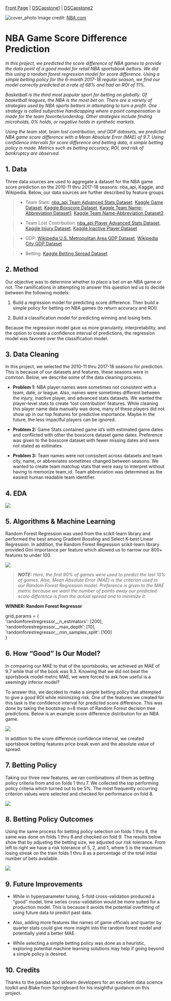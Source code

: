 [Front Page]() | [DSCapstone1](https://pauljacob.github.io/DSCapstone1/) | [DSCapstone2](https://pauljacob.github.io/DSCapstone2/)

![cover_photo](./readme_files/nba_logo.jpeg)
Image credit: [NBA.com](https://www.nba.com)
# NBA Game Score Difference Prediction

*In this project, we predicted the score difference of NBA games to provide the data point of a good model for retail NBA sportsbook bettors. We did this using a random forest regression model for score difference. Using a simple betting policy for the 6-month 2017-18 regular season, we find our model correctly predicted at a rate of 68% and had an ROI of 11%.*

*Basketball is the third most popular sport for betting on globally. Of basketball leagues, the NBA is the most bet on. There are a variety of strategies used by NBA sports bettors in attempting to turn a profit. One strategy is called subjective handicapping where a point compensation is made for the team favorite/underdog. Other strategies include finding microholds, 0% holds, or negative holds in synthetic markets.*

*Using the team stat, team lost contribution, and GDP datasets, we predicted NBA game score difference with a Mean Absolute Error (MAE) of 9.7. Using confidence intervals for score difference and betting data, a simple betting policy is made. Metrics such as betting accuracy, ROI, and risk of bankruptcy are observed.*

## 1. Data

Three data sources are used to aggregate a dataset for the NBA game score prediction on the 2010-11 thru 2017-18 seasons: nba_api, Kaggle, and Wikipedia. Below, our data sources are further described by feature groups.


> * Team Stats: [nba_api Team Advanced Stats Dataset](https://github.com/swar/nba_api), [Kaggle Game Dataset](https://www.kaggle.com/nathanlauga/nba-games?select=games.csv), [Kaggle Boxscore Dataset](https://www.kaggle.com/ehallmar/nba-historical-stats-and-betting-data?select=nba_games_all.csv), [Kaggle Team Name-Abbreviation Dataset1](https://www.kaggle.com/nathanlauga/nba-games?select=teams.csv), [Kaggle Team Name-Abbreviation Dataset2](https://www.kaggle.com/gabrielmanfredi/nba-retro-1995-to-2000-full-basketball-datasets)


> * Team Lost Contribution: [nba_api Player Advanced Stats Dataset](https://github.com/swar/nba_api), [Kaggle Injury Dataset](https://www.kaggle.com/ghopkins/nba-injuries-2010-2018), [Kaggle Inactive Player Dataset](https://www.kaggle.com/wyattowalsh/basketball) 


> * GDP: [Wikipedia U.S. Metropolitan Area GDP Dataset](https://en.wikipedia.org/wiki/List_of_U.S._metropolitan_areas_by_GDP), [Wikipedia City GDP Dataset](https://en.wikipedia.org/wiki/List_of_cities_by_GDP)


> * Betting: [Kaggle Betting Spread Dataset](https://www.kaggle.com/ehallmar/nba-historical-stats-and-betting-data?select=nba_betting_spread.csv)


## 2. Method

Our objective was to determine whether to place a bet on an NBA game or not. The ramifications in attempting to answer this question led us to decide between the following models:


1. Build a regression model for predicting score difference. Then build a simple policy for betting on NBA games (to return accuracy and ROI).

2. Build a classification model for predicting winning and losing bets.

Because the regression model gave us more granularity, interpretability, and the option to create a confidence interval of predictions, the regression model was favored over the classification model.



## 3. Data Cleaning 

In this project, we selected the 2010-11 thru 2017-18 seasons for prediction. This is because of our datasets and features, these seasons were in common. Below, we describe some of the data cleaning process.

* **Problem 1:** NBA player names were sometimes not consistent with a team, date, or league. Also, names were sometimes different between the injury, inactive player,  and advanced stats datasets. We wanted the player-level stats to create ‘lost contribution’ features. While cleaning this player name data manually was done, many of these players did not show up in our top features for predictive importance. Maybe In the future, the less impactful players can be ignored.

* **Problem 2:** Game Stats contained game id’s with estimated game dates and conflicted with other the boxscore dataset game dates. Preference was given to the boxscore dataset with fewer missing dates and were not stated as estimates.

* **Problem 3:** Team names were not consistent across datasets and team city, name, or abbreviates sometimes changed between seasons. We wanted to create team matchup stats that were easy to interpret without having to memorize team_id. Team abbreviation was determined as the easiest human readable team identifier. 


## 4. EDA


![](./readme_files/spread_distribution.png)


## 5. Algorithms & Machine Learning


Random Forest Regression was used from the scikit-learn library and performed the best among Gradient Boosting and Select K-best Linear Regression. In addition, the Random Forest Regression scikit-learn library provided Gini importance per feature which allowed us to narrow our 800+ features to under 100.  


![](./readme_files/metrics.png)

>***NOTE:** Here, the first 90% of games were used to predict the last 10% of games. Also, Mean Absolute Error (MAE) is the criterion used in our Random Forest Regression model. Preference is given to the MAE metric because we want the number of points away our predicted score difference is from the actual spread and to minimize it.*



**WINNER: Random Forest Regressor**

grid_params = {<br />
        'randomforestregressor__n_estimators': [200],<br />
        'randomforestregressor__max_depth': [10],<br />
        'randomforestregressor__min_samples_split': [100]<br />
}


## 6. How “Good” Is Our Model?


In comparing our MAE to that of the sportsbooks, we achieved an MAE of 9.7 while that of the book was 9.3. Knowing that we did not beat the sportsbook model metric MAE, we were forced to ask how useful is a seemingly inferior model?

To answer this, we decided to make a simple betting policy that attempted to give a good ROI while minimizing risk. One of the features we created for this task is the confidence interval for predicted score difference. This was done by taking the bootstrap n=8 mean of Random Forest decision tree predictions. Below is an example score difference distribution for an NBA game.


![](./readme_files/bootstrap_n8_decision_tree_spread_prediction_density_plot_v2.png)

In addition to the score difference confidence interval, we created sportsbook betting features price break even and the absolute value of spread.



## 7. Betting Policy

Taking our three new features, we ran combinations of them as betting policy criteria from and on folds 1 thru 7. We collected the top performing policy criteria which turned out to be 5%. The most frequently occurring criterion values were selected and checked for performance on fold 8.
 
![](./readme_files/tscv9_train_test2.png)



## 8. Betting Policy Outcomes


Using the same process for betting policy selection on folds 1 thru 8, the same was done on folds 1 thru 8 and checked on fold 9. The results below show that by adjusting the betting size, we adjusted our risk tolerance. From left to right we have a risk tolerance of 5, 2, and 1, where 5 is the maximum losing streak on the train folds 1 thru 8 as a percentage of the total initial number of bets available.

![](./readme_files/betting_policy_results.png)

## 9. Future Improvements

* While in hyperparameter tuning, 5-fold cross-validation produced a “good” model, time series cross-validation would be more suited for a production model. This is because it avoids the potential overfitting of using future data to predict past data. 

* Also, adding more features like names of game officials and quarter by quarter stats could give more insight into the random forest model and potentially yield a better MAE.

* While selecting a simple betting policy was done as a heuristic, exploring potential machine learning solutions may help if going beyond a simple policy is desired.

## 10. Credits

Thanks to the pandas and sklearn developers for an excellent data science toolkit and Blake from Springboard for his insightful guidance on this project.
